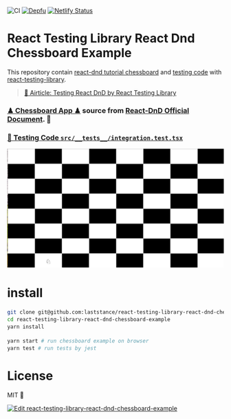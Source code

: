 ![CI](https://github.com/laststance/react-testing-library-react-dnd-chessboard-example/workflows/CI/badge.svg) [![Depfu](https://badges.depfu.com/badges/e5e4da86755da4c888f51c5d146065e1/overview.svg)](https://depfu.com/github/laststance/react-testing-library-react-dnd-chessboard-example?project_id=14125) [![Netlify Status](https://api.netlify.com/api/v1/badges/362d138c-4c28-4cb2-8012-5078bed52121/deploy-status)](https://app.netlify.com/sites/react-testing-library-react-dnd-chessboard-example/deploys) 

# React Testing Library React Dnd Chessboard Example 

This repository contain [react-dnd tutorial chessboard](https://react-dnd.github.io/react-dnd/docs/tutorial) and [testing code](https://github.com/laststance/react-testing-library-react-dnd-chessboard-example/blob/master/src/__tests__/integration.test.tsx) with [react-testing-library](https://testing-library.com/docs/react-testing-library/intro).  

> [📕 Airticle: Testing React DnD by React Testing Library](https://dev.to/malloc007/testing-react-dnd-by-react-testing-library-4ob)

### [♟ Chessboard App ♟](https://react-testing-library-react-dnd-chessboard-example.netlify.app/) source from [React-DnD Official Document](https://github.com/react-dnd/react-dnd/tree/main/packages/documentation/examples-hooks/src/00-chessboard). 📒

### [🐙 Testing Code `src/__tests__/integration.test.tsx`](https://github.com/laststance/react-testing-library-react-dnd-chessboard-example/blob/master/src/__tests__/integration.test.tsx)

<a href="https://react-testing-library-react-dnd-chessboard-example.netlify.app/"><img src="https://raw.githubusercontent.com/laststance/react-testing-library-react-dnd-chessboard-example/master/top.png" alt="chessboard"/></a>



# install

```sh
git clone git@github.com:laststance/react-testing-library-react-dnd-chessboard-example.git
cd react-testing-library-react-dnd-chessboard-example
yarn install

yarn start # run chessboard example on browser
yarn test # run tests by jest
```

# License
MIT 📒



[![Edit react-testing-library-react-dnd-chessboard-example](https://codesandbox.io/static/img/play-codesandbox.svg)](https://codesandbox.io/s/react-testing-library-react-dnd-chessboard-example-2k8hd?fontsize=14&hidenavigation=1&theme=dark&view=preview)
